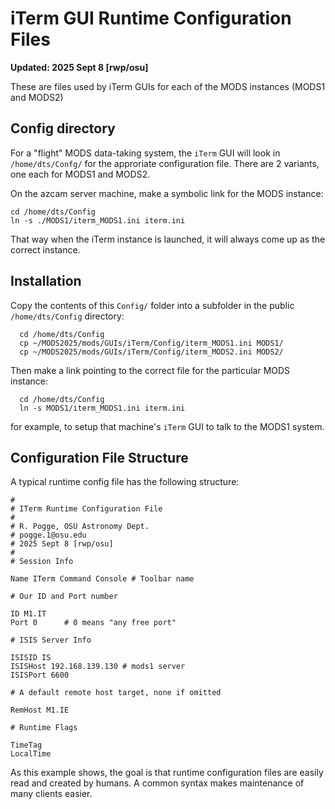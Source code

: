 # iTerm GUI Runtime Configuration Files

**Updated: 2025 Sept 8 [rwp/osu]**

These are files used by iTerm GUIs for each of the MODS instances (MODS1 and
MODS2)

## Config directory

For a "flight" MODS data-taking system, the `iTerm` GUI will look in `/home/dts/Confg/` for the approriate
configuration file.  There are 2 variants, one each for MODS1 and MODS2.

On the azcam server machine, make a symbolic link for the MODS instance:
```shell
cd /home/dts/Config
ln -s ./MODS1/iterm_MODS1.ini iterm.ini
```
That way when the iTerm instance is launched, it will always come up as the correct instance.

## Installation

Copy the contents of this `Config/` folder into a subfolder in the public `/home/dts/Config` directory:
```shell
  cd /home/dts/Config
  cp ~/MODS2025/mods/GUIs/iTerm/Config/iterm_MODS1.ini MODS1/
  cp ~/MODS2025/mods/GUIs/iTerm/Config/iterm_MODS2.ini MODS2/
```
Then make a link pointing to the correct file for the particular MODS instance:
```
  cd /home/dts/Config
  ln -s MODS1/iterm_MODS1.ini iterm.ini
```
for example, to setup that machine's `iTerm` GUI to talk to the MODS1 system.

## Configuration File Structure
A typical runtime config file has the following structure:
```
#
# ITerm Runtime Configuration File
#
# R. Pogge, OSU Astronomy Dept.
# pogge.1@osu.edu
# 2025 Sept 8 [rwp/osu]
#
# Session Info

Name ITerm Command Console # Toolbar name

# Our ID and Port number

ID M1.IT
Port 0      # 0 means "any free port"

# ISIS Server Info

ISISID IS
ISISHost 192.168.139.130 # mods1 server
ISISPort 6600

# A default remote host target, none if omitted

RemHost M1.IE

# Runtime Flags

TimeTag
LocalTime
```
As this example shows, the goal is that runtime configuration files
are easily read and created by humans.  A common syntax makes
maintenance of many clients easier.

